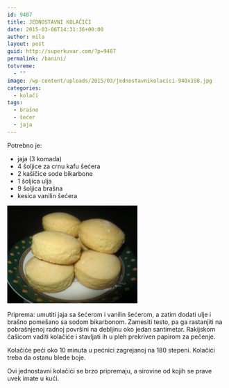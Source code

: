 ```yaml
---
id: 9487
title: JEDNOSTAVNI KOLAČIĆI
date: 2015-03-06T14:31:36+00:00
author: mila
layout: post
guid: http://superkuvar.com/?p=9487
permalink: /banini/
totvreme:
  - ""
image: /wp-content/uploads/2015/03/jednostavnikolacici-940x198.jpg
categories:
  - kolači
tags:
  - brašno
  - šećer
  - jaja
---
```

Potrebno je:

  * jaja (3 komada)
  * 4 šoljice za crnu kafu šećera
  * 2 kašičice sode bikarbone
  * 1 šoljica ulja
  * 9 šoljica brašna
  * kesica vanilin šećera

[<img class="alignnone size-medium wp-image-9490" src="/wp-content/uploads/2015/03/jednostavnikolacici-300x225.jpg" alt="jednostavnikolacici" width="300" height="225" />](/wp-content/uploads/2015/03/jednostavnikolacici.jpg)

Priprema: umutiti jaja sa šećerom i vanilin šećerom, a zatim dodati ulje i brašno pomešano sa sodom bikarbonom. Zamesiti testo, pa ga rastanjiti na pobrašnjenoj radnoj površini na debljinu oko jedan santimetar. Rakijskom čašicom vaditi kolačiće i stavljati ih u pleh prekriven papirom za pečenje.

Kolačiće peći oko 10 minuta u pećnici zagrejanoj na 180 stepeni. Kolačići treba da ostanu blede boje.

Ovi jednostavni kolačići se brzo pripremaju, a sirovine od kojih se prave uvek imate u kući.